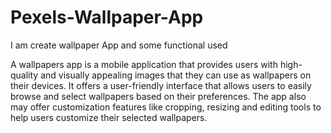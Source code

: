 # Pexels-Wallpaper-App
I am create wallpaper App and some functional used

A wallpapers app is a mobile application that provides users with high-quality and visually appealing images that they can use as wallpapers on their devices. It offers a user-friendly interface that allows users to easily browse and select wallpapers based on their preferences. The app also may offer customization features like cropping, resizing and editing tools to help users customize their selected wallpapers.



